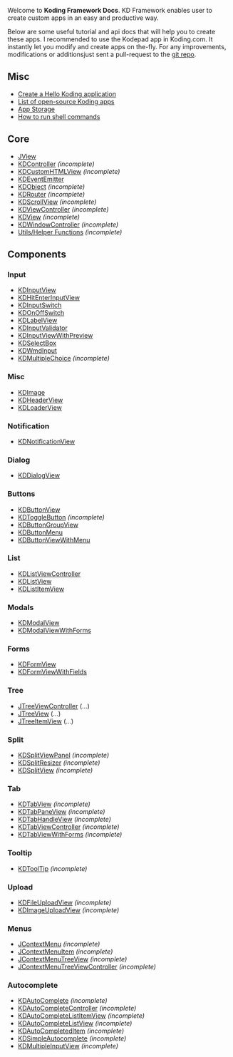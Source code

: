 Welcome to **Koding Framework Docs**. KD Framework enables user to create custom
apps in an easy and productive way. 

Below are some useful tutorial and api docs that will help you to create these
apps. I recommended to use the Kodepad app in Koding.com. It instantly let you
modify and create apps on the-fly. For any improvements, modifications or
additionsjust sent a pull-request to the [git repo](https://github.com/farslan/koding-wiki).

## Misc

* [Create a Hello Koding application](/framework/first_app)
* [List of open-source Koding apps](/misc/list_of_kdapps)
* [App Storage](/framework/appstorage)
* [How to run shell commands](/framework/shell)

## Core 

* [JView](/core/JView)
* [KDController](/core/KDController) _(incomplete)_
* [KDCustomHTMLView](/core/KDCustomHTMLView) _(incomplete)_
* [KDEventEmitter](/core/KDEventEmitter)
* [KDObject](/core/KDObject) _(incomplete)_
* [KDRouter](/core/KDRouter) _(incomplete)_
* [KDScrollView](/core/KDScrollView) _(incomplete)_
* [KDViewController](/core/KDViewController) _(incomplete)_
* [KDView](/core/KDView) _(incomplete)_
* [KDWindowController](/core/KDWindowController) _(incomplete)_
* [Utils/Helper Functions](/core/utils) _(incomplete)_

## Components

### Input
* [KDInputView](/framework/input/KDInputView)
* [KDHitEnterInputView](/framework/input/KDHitEnterInputView)
* [KDInputSwitch](/framework/input/KDInputSwitch)
* [KDOnOffSwitch](/framework/input/KDOnOffSwitch)
* [KDLabelView](/framework/input/KDLabelView)
* [KDInputValidator](/framework/input/KDInputValidator) 
* [KDInputViewWithPreview](/framework/input/KDInputViewWithPreview)
* [KDSelectBox](/framework/input/KDSelectBox)
* [KDWmdInput](/framework/input/KDWmdInput)
* [KDMultipleChoice](/framework/input/KDMultipleChoice) _(incomplete)_

### Misc
* [KDImage](/framework/image/KDImage)
* [KDHeaderView](/framework/header/KDHeaderView)
* [KDLoaderView](/framework/loader/KDLoaderView)

### Notification
* [KDNotificationView](/framework/notification/KDNotificationView)

### Dialog
* [KDDialogView](/framework/dialog/KDDialogView)

### Buttons
* [KDButtonView](/framework/buttons/KDButtonView)
* [KDToggleButton](/framework/buttons/KDToggleButton) _(incomplete)_
* [KDButtonGroupView](/framework/buttons/KDButtonGroupView)
* [KDButtonMenu](/framework/buttons/KDButtonMenu)
* [KDButtonViewWithMenu](/framework/buttons/KDButtonViewWithMenu)

### List
* [KDListViewController](/framework/list/KDListViewController)
* [KDListView](/framework/list/KDListView)
* [KDListItemView](/framework/list/KDListItemView)

### Modals
* [KDModalView](/framework/modals/KDModalView)
* [KDModalViewWithForms](/framework/modals/KDModalViewWithForms)

### Forms
* [KDFormView](/framework/forms/KDFormView)
* [KDFormViewWithFields](/framework/forms/KDFormViewWithFields)

### Tree
* [JTreeViewController](/framework/tree/JTreeViewController) (...)
* [JTreeView](/framework/tree/JTreeView) (...)
* [JTreeItemView](/framework/tree/JTreeItemView) (...)

### Split
* [KDSplitViewPanel](/framework/split/KDSplitViewPanel) _(incomplete)_
* [KDSplitResizer](/framework/split/KDSplitResizer) _(incomplete)_
* [KDSplitView](/framework/split/KDSplitView) _(incomplete)_

### Tab
* [KDTabView](/framework/tab/KDTabView) _(incomplete)_
* [KDTabPaneView](/framework/tab/KDTabPaneView) _(incomplete)_
* [KDTabHandleView](/framework/tab/KDTabHandleView) _(incomplete)_
* [KDTabViewController](/framework/tab/KDTabViewController) _(incomplete)_
* [KDTabViewWithForms](/framework/tab/KDTabViewWithForms) _(incomplete)_

### Tooltip
* [KDToolTip](/framework/tooltip/KDToolTip) _(incomplete)_

### Upload
* [KDFileUploadView](/framework/upload/KDFileUploadView) _(incomplete)_
* [KDImageUploadView](/framework/upload/KDImageUploadView) _(incomplete)_

### Menus
* [JContextMenu](/framework/menus/JContextMenu) _(incomplete)_
* [JContextMenuItem](/framework/menus/JContextMenuItem) _(incomplete)_
* [JContextMenuTreeView](/framework/menus/JContextMenuTreeView) _(incomplete)_
* [JContextMenuTreeViewController](/framework/menus/JContextMenuTreeViewController) _(incomplete)_

### Autocomplete
* [KDAutoComplete](/framework/autocomplete/KDAutoComplete) _(incomplete)_
* [KDAutoCompleteController](/framework/autocomplete/KDAutoCompleteController) _(incomplete)_
* [KDAutoCompleteListItemView](/framework/autocomplete/KDAutoCompleteListItemView) _(incomplete)_
* [KDAutoCompleteListView](/framework/autocomplete/KDAutoCompleteListView) _(incomplete)_
* [KDAutoCompletedItem](/framework/autocomplete/KDAutoCompletedItem) _(incomplete)_
* [KDSimpleAutocomplete](/framework/autocomplete/KDSimpleAutocomplete) _(incomplete)_
* [KDMultipleInputView](/framework/autocomplete/KDMultipleInputView) _(incomplete)_
